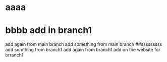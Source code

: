 # aaaa
# bbbb add in branch1
add again from main branch
add something from main branch
##sssssssss
add somthing from branch1
add again from branch1
add on the website for brranch1
